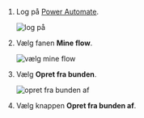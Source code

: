1. Log på [Power Automate](https://flow.microsoft.com).
   
    ![log på](media/modern-approvals/sign-in.png)
2. Vælg fanen **Mine flow**.
   
    ![vælg mine flow](media/modern-approvals/select-my-flows.png)
3. Vælg **Opret fra bunden**.
   
    ![opret fra bunden af](media/modern-approvals/blank-template.png)

4. Vælg knappen **Opret fra bunden af**.

